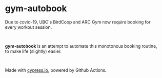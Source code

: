 # gym-autobook

Due to covid-19, UBC's BirdCoop and ARC Gym now require booking for every workout session.

<br/>

**gym-autobook** is an attempt to automate this monotonous booking routine, to make life (slightly) easier.

<br/>

Made with [cypress.io](https://www.cypress.io/), powered by Github Actions.
